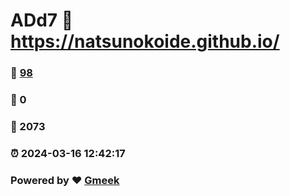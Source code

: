 # ADd7 :link: https://natsunokoide.github.io/ 
### :page_facing_up: [98](https://natsunokoide.github.io//tag.html) 
### :speech_balloon: 0 
### :hibiscus: 2073 
### :alarm_clock: 2024-03-16 12:42:17 
### Powered by :heart: [Gmeek](https://github.com/Meekdai/Gmeek)
